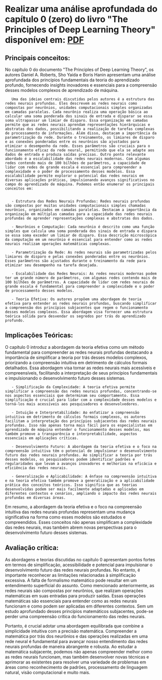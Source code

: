 # Realizar uma análise aprofundada do capítulo 0 (zero) do livro "The Principles of Deep Learning Theory" disponível em: [PDF](https://arxiv.org/pdf/2106.10165.pdf)

## Principais conceitos: 

No capítulo 0 do documento "The Principles of Deep Learning Theory", os autores Daniel A. Roberts, Sho Yaida e Boris Hanin apresentam uma análise aprofundada dos princípios fundamentais da teoria do aprendizado profundo, fornecendo insights inovadores e essenciais para a compreensão desses modelos complexos de aprendizado de máquina.

       Uma das ideias centrais discutidas pelos autores é a estrutura das redes neurais profundas. Eles descrevem as redes neurais como compostas por neurônios, unidades computacionais simples organizadas em camadas paralelas. Cada neurônio realiza uma operação básica ao calcular uma soma ponderada dos sinais de entrada e disparar se essa soma ultrapassar um limiar de disparo. Essa organização em camadas permite que as redes neurais aprendam representações hierárquicas e abstratas dos dados, possibilitando a realização de tarefas complexas de processamento de informações. Além disso, destacam a importância da parametrização da rede. Durante o treinamento, os limiares de disparo e as conexões ponderadas entre os neurônios são ajustados para otimizar o desempenho da rede. Esses parâmetros são cruciais para o funcionamento eficaz da rede neural, permitindo que ela se adapte aos dados de entrada e produza saídas precisas. Outro ponto relevante abordado é a escalabilidade das redes neurais modernas. Com algumas redes contendo mais de 100 bilhões de parâmetros, a capacidade de lidar com redes de grande escala é essencial para compreender a complexidade e o poder de processamento desses modelos. Essa escalabilidade permite explorar o potencial das redes neurais em diversas aplicações práticas, impulsionando avanços significativos no campo do aprendizado de máquina. Podemos então enumerar os principais conceitos em: 

       
       - Estrutura das Redes Neurais Profundas: Redes neurais profundas são compostas por muitas unidades computacionais simples chamadas neurônios, organizados em camadas paralelas. Destacam a importância da organização em múltiplas camadas para a capacidade das redes neurais profundas de aprender representações complexas e abstratas dos dados.

       - Neurônios e Computação: Cada neurônio é descrito como uma função simples que calcula uma soma ponderada dos sinais de entrada e dispara se essa soma exceder um limiar de disparo. Essa descrição microscópica da computação em um neurônio é essencial para entender como as redes neurais realizam operações matemáticas complexas.

       - Parametrização da Rede: As redes neurais são parametrizadas pelos limiares de disparo e pelas conexões ponderadas entre os neurônios. Esses parâmetros são ajustados durante o treinamento da rede para otimizar seu desempenho na tarefa desejada.

       - Escalabilidade das Redes Neurais: As redes neurais modernas podem ter um grande número de parâmetros, com algumas redes contendo mais de 100 bilhões de parâmetros. A capacidade de lidar com redes neurais de grande escala é fundamental para compreender a complexidade e o poder de processamento desses modelos.

       - Teoria Efetiva: Os autores propõem uma abordagem de teoria efetiva para entender as redes neurais profundas, buscando simplificar a compreensão dos princípios subjacentes que regem o funcionamento desses modelos complexos. Essa abordagem visa fornecer uma estrutura teórica sólida para desvendar os segredos por trás do aprendizado profundo.

## Implicações Teóricas: 

O capítulo 0 introduz a abordagem da teoria efetiva como um método fundamental para compreender as redes neurais profundas destacando a importância de simplificar a teoria por trás desses modelos complexos, priorizando a compreensão intuitiva em detrimento de cálculos formais detalhados. Essa abordagem visa tornar as redes neurais mais acessíveis e compreensíveis, facilitando a interpretação de seus princípios fundamentais e impulsionando o desenvolvimento futuro desses sistemas.

       - Simplificação da Complexidade: A teoria efetiva permite simplificar a compreensão das redes neurais profundas, concentrando-se nos aspectos essenciais que determinam seu comportamento. Essa simplificação é crucial para lidar com a complexidade desses modelos e torná-los mais acessíveis aos pesquisadores e desenvolvedores.

       - Intuição e Interpretabilidade: Ao enfatizar a compreensão intuitiva em detrimento de cálculos formais complexos, os autores facilitam a interpretação dos princípios subjacentes das redes neurais profundas. Isso não apenas torna mais fácil para os especialistas em aprendizado de máquina entender o funcionamento desses modelos, mas também promove a transparência e interpretabilidade, aspectos essenciais em aplicações críticas.

       - Desenvolvimento Futuro: A abordagem da teoria efetiva e o foco na compreensão intuitiva têm o potencial de impulsionar o desenvolvimento futuro das redes neurais profundas. Ao simplificar a teoria por trás desses modelos, os pesquisadores podem identificar padrões e regularidades que levam a avanços inovadores e melhorias na eficácia e eficiência das redes neurais.

       - Generalização e Aplicabilidade: A ênfase na compreensão intuitiva e na teoria efetiva também promove a generalização e a aplicabilidade prática dos conceitos teóricos. Isso significa que as teorias desenvolvidas podem ser mais facilmente adaptadas e aplicadas em diferentes contextos e cenários, ampliando o impacto das redes neurais profundas em diversas áreas.

Em resumo, a abordagem da teoria efetiva e o foco na compreensão intuitiva das redes neurais profundas representam uma mudança significativa na forma como esses modelos são estudados e compreendidos. Esses conceitos não apenas simplificam a complexidade das redes neurais, mas também abrem novas perspectivas para o desenvolvimento futuro desses sistemas. 


## Avaliação crítica: 

As abordagens e teorias discutidas no capítulo 0 apresentam pontos fortes em termos de simplificação, acessibilidade e potencial para impulsionar o desenvolvimento futuro das redes neurais profundas. No entanto, é importante reconhecer as limitações relacionadas à simplificação excessiva. A falta de formalismo matemático pode resultar em um entendimento superficial do assunto. Como mencionado anteriormente, as redes neurais são compostas por neurônios, que realizam operações matemáticas em suas entradas para produzir saídas. Essas operações matemáticas são essenciais para entender como as redes neurais funcionam e como podem ser aplicadas em diferentes contextos. Sem um estudo aprofundado desses princípios matemáticos subjacentes, pode-se perder uma compreensão crítica do funcionamento das redes neurais.

Portanto, é crucial adotar uma abordagem equilibrada que combine a simplicidade intuitiva com a precisão matemática. Compreender a matemática por trás dos neurônios e das operações realizadas em uma rede neural é fundamental para avançar nosso entendimento das redes neurais profundas de maneira abrangente e robusta. Ao estudar a matemática subjacente, podemos não apenas compreender melhor como as redes neurais funcionam, mas também desenvolver novas técnicas e aprimorar as existentes para resolver uma variedade de problemas em áreas como reconhecimento de padrões, processamento de linguagem natural, visão computacional e muito mais. 







       
      
    
